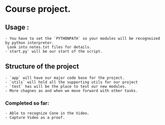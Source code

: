 # Course project.

##  Usage :
    - You have to set the `PYTHONPATH` so your modules will be recognoized by python interpreter.
     Look into notes.txt files for details.
    -`start.py` will be our start of the script.

## Structure of the project
    - `app` will have our major code base for the project.
    - `utils` will hold all the supporting utils for our project
    - `test` has will be the place to test our new modules.
    - More chagnes as and when we move forward with other tasks.

### Completed so far:
    - Able to recognize Cone in the Video.
    - Capture Video as a proof. 